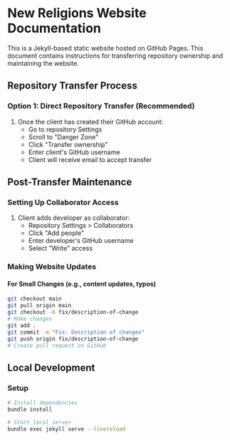 # New Religions Website Documentation

This is a Jekyll-based static website hosted on GitHub Pages. This document contains instructions for transferring repository ownership and maintaining the website.

## Repository Transfer Process

### Option 1: Direct Repository Transfer (Recommended)
1. Once the client has created their GitHub account:
   - Go to repository Settings
   - Scroll to "Danger Zone"
   - Click "Transfer ownership"
   - Enter client's GitHub username
   - Client will receive email to accept transfer

## Post-Transfer Maintenance

### Setting Up Collaborator Access
1. Client adds developer as collaborator:
   - Repository Settings > Collaborators
   - Click "Add people"
   - Enter developer's GitHub username
   - Select "Write" access

### Making Website Updates

#### For Small Changes (e.g., content updates, typos)
```bash
git checkout main
git pull origin main
git checkout -b fix/description-of-change
# Make changes
git add .
git commit -m "Fix: Description of changes"
git push origin fix/description-of-change
# Create pull request on GitHub
```

## Local Development

### Setup
```bash
# Install dependencies
bundle install

# Start local server
bundle exec jekyll serve --livereload
```